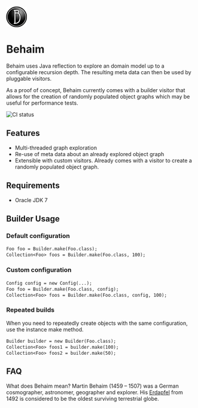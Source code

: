 ![behaim logo](logo.png)

# Behaim

Behaim uses Java reflection to explore an domain model up to a configurable recursion depth. The resulting meta data
can then be used by pluggable visitors. 

As a proof of concept, Behaim currently comes with a builder visitor that allows for the creation of randomly populated 
object graphs which may be useful for performance tests.

![CI status](https://travis-ci.org/chrisgleissner/behaim.svg?branch=master)

## Features
- Multi-threaded graph exploration
- Re-use of meta data about an already explored object graph
- Extensible with custom visitors. Already comes with a visitor to create a randomly populated object graph.

## Requirements
- Oracle JDK 7

## Builder Usage

### Default configuration
```
Foo foo = Builder.make(Foo.class);
Collection<Foo> foos = Builder.make(Foo.class, 100);
```

### Custom configuration
```
Config config = new Config(...);
Foo foo = Builder.make(Foo.class, config);
Collection<Foo> foos = Builder.make(Foo.class, config, 100);
```

### Repeated builds
When you need to repeatedly create objects with the same configuration, use the instance make method.
```
Builder builder = new Builder(Foo.class);
Collection<Foo> foos1 = builder.make(100);
Collection<Foo> foos2 = builder.make(50);
```

## FAQ

What does Behaim mean?
Martin Behaim (1459 – 1507) was a German cosmographer, astronomer, geographer and explorer. His [Erdapfel](https://en.wikipedia.org/wiki/Erdapfel) 
from 1492 is considered to be the oldest surviving terrestrial globe.
